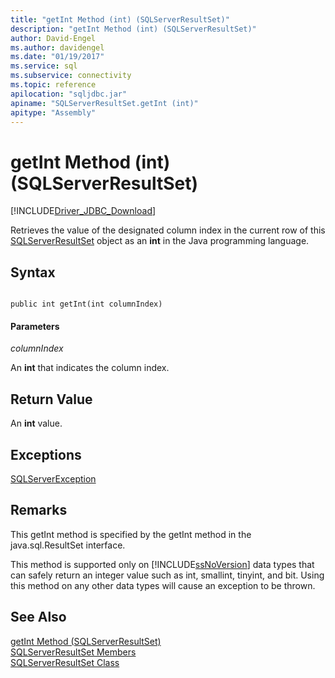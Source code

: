 ```yaml
---
title: "getInt Method (int) (SQLServerResultSet)"
description: "getInt Method (int) (SQLServerResultSet)"
author: David-Engel
ms.author: davidengel
ms.date: "01/19/2017"
ms.service: sql
ms.subservice: connectivity
ms.topic: reference
apilocation: "sqljdbc.jar"
apiname: "SQLServerResultSet.getInt (int)"
apitype: "Assembly"
---
```

# getInt Method (int) (SQLServerResultSet)
[!INCLUDE[Driver_JDBC_Download](../../../includes/driver_jdbc_download.md)]

  Retrieves the value of the designated column index in the current row of this [SQLServerResultSet](../../../connect/jdbc/reference/sqlserverresultset-class.md) object as an **int** in the Java programming language.  
  
## Syntax  
  
```  
  
public int getInt(int columnIndex)  
```  
  
#### Parameters  
 *columnIndex*  
  
 An **int** that indicates the column index.  
  
## Return Value  
 An **int** value.  
  
## Exceptions  
 [SQLServerException](../../../connect/jdbc/reference/sqlserverexception-class.md)  
  
## Remarks  
 This getInt method is specified by the getInt method in the java.sql.ResultSet interface.  
  
 This method is supported only on [!INCLUDE[ssNoVersion](../../../includes/ssnoversion-md.md)] data types that can safely return an integer value such as int, smallint, tinyint, and bit. Using this method on any other data types will cause an exception to be thrown.  
  
## See Also  
 [getInt Method &#40;SQLServerResultSet&#41;](../../../connect/jdbc/reference/getint-method-sqlserverresultset.md)   
 [SQLServerResultSet Members](../../../connect/jdbc/reference/sqlserverresultset-members.md)   
 [SQLServerResultSet Class](../../../connect/jdbc/reference/sqlserverresultset-class.md)  
  
  
